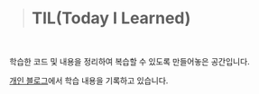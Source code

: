 ><h1>TIL(Today I Learned)</h1>
<br>

학습한 코드 및 내용을 정리하여 복습할 수 있도록 만들어놓은 공간입니다.

<a href="https://velog.io/@dovelop/">개인 블로그</a>에서 학습 내용을 기록하고 있습니다.
